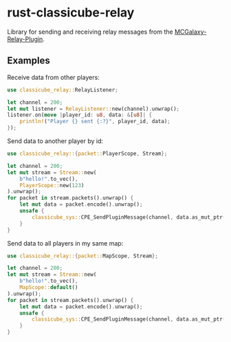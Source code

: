 # rust-classicube-relay

Library for sending and receiving relay messages from the [MCGalaxy-Relay-Plugin](https://github.com/SpiralP/MCGalaxy-Relay-Plugin).

## Examples

Receive data from other players:

```rust no_run
use classicube_relay::RelayListener;

let channel = 200;
let mut listener = RelayListener::new(channel).unwrap();
listener.on(move |player_id: u8, data: &[u8]| {
    println!("Player {} sent {:?}", player_id, data);
});
```

Send data to another player by id:

```rust no_run
use classicube_relay::{packet::PlayerScope, Stream};

let channel = 200;
let mut stream = Stream::new(
    b"hello!".to_vec(),
    PlayerScope::new(123)
).unwrap();
for packet in stream.packets().unwrap() {
    let mut data = packet.encode().unwrap();
    unsafe {
        classicube_sys::CPE_SendPluginMessage(channel, data.as_mut_ptr());
    }
}
```

Send data to all players in my same map:

```rust no_run
use classicube_relay::{packet::MapScope, Stream};

let channel = 200;
let mut stream = Stream::new(
    b"hello!".to_vec(),
    MapScope::default()
).unwrap();
for packet in stream.packets().unwrap() {
    let mut data = packet.encode().unwrap();
    unsafe {
        classicube_sys::CPE_SendPluginMessage(channel, data.as_mut_ptr());
    }
}
```
